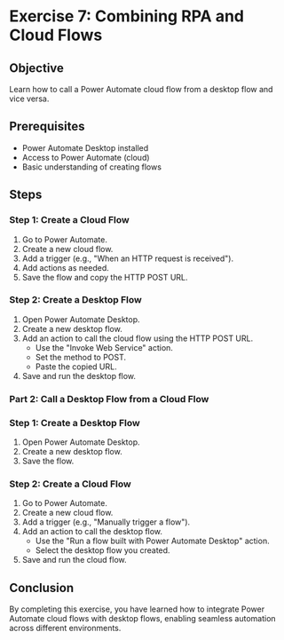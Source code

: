 # Exercise 7: Combining RPA and Cloud Flows

## Objective
Learn how to call a Power Automate cloud flow from a desktop flow and vice versa.

## Prerequisites
- Power Automate Desktop installed
- Access to Power Automate (cloud)
- Basic understanding of creating flows

## Steps

### Step 1: Create a Cloud Flow

1. Go to Power Automate.
2. Create a new cloud flow.
3. Add a trigger (e.g., "When an HTTP request is received").
4. Add actions as needed.
5. Save the flow and copy the HTTP POST URL.

### Step 2: Create a Desktop Flow

1. Open Power Automate Desktop.
2. Create a new desktop flow.
3. Add an action to call the cloud flow using the HTTP POST URL.
   - Use the "Invoke Web Service" action.
   - Set the method to POST.
   - Paste the copied URL.
4. Save and run the desktop flow.

### Part 2: Call a Desktop Flow from a Cloud Flow

### Step 1: Create a Desktop Flow

1. Open Power Automate Desktop.
2. Create a new desktop flow.
3. Save the flow.
### Step 2: Create a Cloud Flow

1. Go to Power Automate.
2. Create a new cloud flow.
3. Add a trigger (e.g., "Manually trigger a flow").
4. Add an action to call the desktop flow.
    - Use the "Run a flow built with Power Automate Desktop" action.
    - Select the desktop flow you created.
5. Save and run the cloud flow.

## Conclusion
By completing this exercise, you have learned how to integrate Power Automate cloud flows with desktop flows, enabling seamless automation across different environments.
